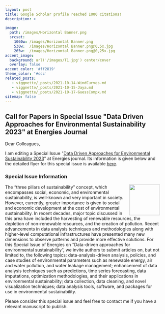 ```yaml
---
layout: post
title: Google Scholar profile reached 1000 citations!
description: >
   
image: 
  path: /images/Horizontal Banner.png
  srcset:
    1060w: /images/Horizontal Banner.png
    530w:  /images/Horizontal Banner.png@0,5x.jpg
    265w:  /images/Horizontal Banner.png@0,25x.jpg
accent_image: 
  background: url('/images/T1.jpg') center/cover
  overlay: false
accent_color: '#ff2819'
theme_color: '#ccc'
related_posts:
   - viggnette/_posts/2021-10-14-WindCurves.md
   - viggnette/_posts/2021-10-15-Jaya.md
   - viggnette/_posts/2021-10-17-GuessCompx.md
sitemap: false
---
```


## Call for Papers in Special Issue "Data Driven Approaches for Environmental Sustainability 2023" at Energies Journal

Dear Colleagues,

I am editing a Special Issue "[Data Driven Approaches for Environmental Sustainability 2023](https://www.mdpi.com/journal/energies/special_issues/NKX8X28I58)" at Energies journal. 
Its information is given below and the detailed flyer for this special issue is available [here](https://www.mdpi.com/journal/energies/special_issue_flyer_pdf/NKX8X28I58/web). 


### Special Issue Information

<img align="right" src="https://user-images.githubusercontent.com/10669836/188822405-daaaaabe-6e03-41ff-8853-29a624ae2677.png" width="100">

The “three pillars of sustainability” concept, which encompasses social, economic, and environmental sustainability, is well-known and very important in society. However, currently, greater importance is given to social and economic development at the cost of environmental sustainability. In recent decades, major topic discussed in this area have included the harvesting of renewable resources, the depletion of non-renewable resources, and the creation of pollution. Recent advancements in data analysis techniques and methodologies along with higher-level computational infrastructures have presented many new dimensions to observe patterns and provide more effective solutions. For this Special Issue of Energies on “Data-driven approaches for environmental sustainability”, we invite authors to submit articles on, but not limited to, the following topics: data-analysis-driven analysis, policies, and case studies of environmental parameters such as renewable energy, air and water pollution, and water leakage management; enhancement of data analysis techniques such as predictions, time series forecasting, data imputations, optimization methodologies, and their applications in environmental sustainability; data collection, data cleaning, and novel visualization techniques; data analysis tools, software, and packages for use in environmental sustainability.

Please consider this special issue and feel free to contact me if you have a relevant manuscript to publish.



[mm]: https://guides.github.com/features/mastering-markdown/
[ksyn]: https://kramdown.gettalong.org/syntax.html
[ksyntab]:https://kramdown.gettalong.org/syntax.html#tables
[ksynmath]: https://kramdown.gettalong.org/syntax.html#math-blocks
[katex]: https://khan.github.io/KaTeX/
[rtable]: https://dbushell.com/2016/03/04/css-only-responsive-tables/
